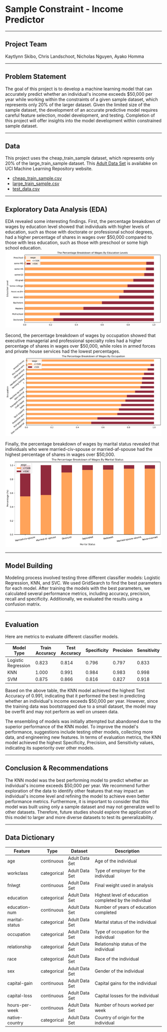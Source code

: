 # Sample Constraint - Income Predictor

---

## Project Team

Kaytlynn Skibo, Chris Landschoot, Nicholas Nguyen, Ayako Homma 

---

## Problem Statement 

The goal of this project is to develop a machine learning model that can accurately predict whether an individual's income exceeds $50,000 per year while working within the constraints of a given sample dataset, which represents only 20% of the larger dataset. 
Given the limited size of the sample dataset, the development of an accurate predictive model requires careful feature selection, model development, and testing. 
Completion of this project will offer insights into the model development within constrained sample dataset.

--- 

## Data

This project uses the cheap_train_sample dataset, which represents only 20% of the large_train_sample dataset. This [Adult Data Set](https://archive.ics.uci.edu/ml/datasets/adult) is availabke on UCI Machine Learning Repository website. 

- [cheap_train_sample.csv](/data/original/cheap_train_sample.csv)
- [large_train_sample.csv](/data/original/large_train_sample.csv)
- [test_data.csv](/data/original/test_data.csv)

---

## Exploratory Data Analysis (EDA) 

EDA revealed some interesting findings. First, the percentage breakdown of wages by education level showed that individuals with higher levels of education, such as those with doctorate or professional school degrees, had a higher percentage of shares in wages over $50,000 compared to those with less education, such as those with preschool or some high school education. 
![pct_breakdown of wages_education](/images/pct_breakdown%20of%20wages_education.png)

Second, the percentage breakdown of wages by occupation showed that executive managerial and professional specialty roles had a higher percentage of shares in wages over $50,000, while roles in armed forces and private house services had the lowest percentages. 
![pct_breakdown_wages_occupation](/images/pct_breakdown_wages_occupation.png)

Finally, the percentage breakdown of wages by marital status revealed that individuals who were married-civ-spouse or married-af-spouse had the highest percentage of shares in wages over $50,000. 
![pct_breakdown_wages_maritial status](/images/pct_breakdown_wages_maritial%20status.png)

---

## Model Building

Modeling process involved testing three different classifier models: Logistic Regression, KNN, and SVC. We used GridSearch to find the best parameters for each model. After training the models with the best parameters, we calculated several performance metrics, including accuracy, precision, recall and specificity. Additionally, we evaluated the results using a confusion matrix. 

--- 

## Evaluation

Here are metrics to evaluate different classifier models. 

|Model Type|Train Accuracy|Test Accuracy|Specificity|Precision|Sensitivity|
|--|--|--|--|--|--|
|Logistic Regression|0.823|0.814|0.796|0.797|0.833
|KNN|1.000|0.991|0.984|0.983|0.998|
|SVM|0.875|0.866|0.816|0.827|0.918|

Based on the above table, the KNN model achieved the highest Test Accuracy of 0.991, indicating that it performed the best in predicting whether an individual's income exceeds $50,000 per year. However, since the training data was bootstrapped due to a small dataset, the model may be overfit and may not perform as well on unseen data. 

The ensembling of models was initially attempted but abandoned due to the superior performance of the KNN model. To improve the model's performance, suggestions include testing other models, collecting more data, and engineering new features. In terms of evaluation metrics, the KNN model achieved the highest Specificity, Precision, and Sensitivity values, indicating its superiority over other models. 

---

## Conclusion & Recommendations

The KNN model was the best performing model to predict whether an individual's income exceeds $50,000 per year. We recommend further exploration of the data to identify other features that may impact an individual's income level and refining the model to achieve even better performance metrics. Furthermore, it is important to consider that this model was built using only a sample dataset and may not generalize well to other datasets. Therefore, future studies should explore the application of this model to larger and more diverse datasets to test its generalizability.

---

## Data Dictionary

| Feature | Type | Dataset | Description |
|--|--|--|--|
| age | continuous | Adult Data Set | Age of the individual   |
| workclass | categorical |Adult Data Set| Type of employer for the individual |
| fnlwgt | continuous | Adult Data Set| Final weight used in analysis   |
| education | categorical | Adult Data Set  | Highest level of education completed by the individual |
| education-num | continuous | Adult Data Set | Number of years of education completed |
| marital-status | categorical | Adult Data Set| Marital status of the individual |
| occupation | categorical | Adult Data Set| Type of occupation for the individual |
| relationship | categorical | Adult Data Set | Relationship status of the individual |
| race | categorical | Adult Data Set  | Race of the individual |
| sex | categorical | Adult Data Set   | Gender of the individual |
| capital-gain | continuous | Adult Data Set   | Capital gains for the individual |
| capital-loss | continuous | Adult Data Set    | Capital losses for the individual |
| hours-per-week | continuous | Adult Data Set | Number of hours worked per week |
| native-country | categorical | Adult Data Set  | Country of origin for the individual |